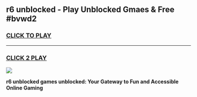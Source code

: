 
## r6 unblocked - Play Unblocked Gmaes & Free #bvwd2
<h3>
<a href="https://news.freeplayer.one?title=r6_unblocked&ref=24F">CLICK TO PLAY</a></h3>
<hr>

<h3>
<a href="https://news.freeplayer.one?title=r6_unblocked&ref=24F">CLICK 2 PLAY</a>
  
</h3>

<a href="https://news.freeplayer.one?title=r6_unblocked&ref=24F/"><img src="https://clearcache.store/games.png"></a>


**r6 unblocked games unblocked: Your Gateway to Fun and Accessible Online Gaming**
